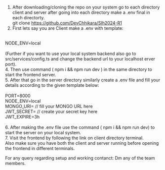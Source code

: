 1. After downloading/cloning the repo on your system go to each directory client and server after going into each directory make a .env final in each directorty. <br />
git clone https://github.com/DevChhikara/SIh2024-R1 
3. First lets say you are Client make a .env with template: <br />
<br />
  NODE_ENV=local<br />
<br />
(Further if you want to use your local system backend also go to src/services/config.ts and change the backend url to your localhost erver port).<br />
4. Then use command ( npm i && npm run dev ) in the same directory to start the frontend server. <br />
5. After that go in the server directory similarly create a .env file and fill your details according to the given template below: <br />
 <br />
  PORT=8000<br />
  NODE_ENV=local<br />
  MONGO_URI= // fill your MONGO URL here<br />
  JWT_SECRET= // create your secret key here<br />
  JWT_EXPIRE=3h<br />
<br />
6. After making the .env file use the command ( npm i && npm run dev) to start the server on your local system.<br />
7. Visit the frontend by following the link on client directory terminal. <br />
Also make sure you have both the client and server running before opening the frontend in different terminals. <br />

For any query regarding setup and working contanct: Dm any of the team members.<br />


